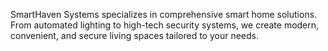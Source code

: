 SmartHaven Systems specializes in comprehensive smart home solutions. From automated lighting to high-tech security systems, we create modern, convenient, and secure living spaces tailored to your needs.
